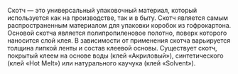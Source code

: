 Скотч — это универсальный упаковочный материал, который используется как на производстве, так и в быту. Скотч является самым распространенным материалом для упаковки коробок из гофрокартона. Основой скотча является полипропиленовое полотно, поверх которого наносится слой клея. В зависимости от применения скотча варьируется толщина липкой ленты и состав клеевой основы. Существует скотч, покрытый клеем на основе воды (клей «Акриловый»), синтетического (клей «Hot Melt») или натурального каучука (клей «Solvent»).